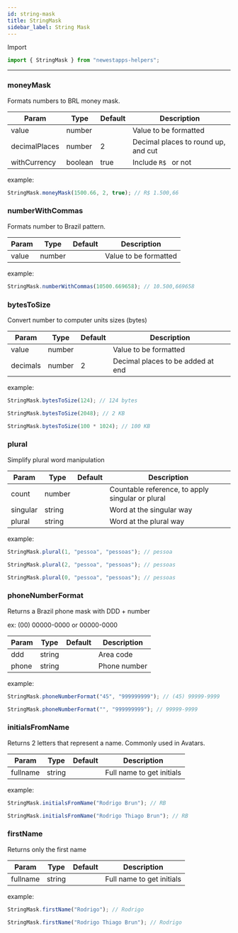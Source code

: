 ```yaml
---
id: string-mask
title: StringMask
sidebar_label: String Mask
---
```


Import

```jsx
import { StringMask } from "newestapps-helpers";
```

---

### moneyMask

Formats numbers to BRL money mask.

| Param         | Type    | Default | Description                         |
| ------------- | ------- | ------- | ----------------------------------- |
| value         | number  |         | Value to be formatted               |
| decimalPlaces | number  | 2       | Decimal places to round up, and cut |
| withCurrency  | boolean | true    | Include `R$ ` or not                |

example:

```jsx
StringMask.moneyMask(1500.66, 2, true); // R$ 1.500,66
```

### numberWithCommas

Formats number to Brazil pattern.

| Param | Type   | Default | Description           |
| ----- | ------ | ------- | --------------------- |
| value | number |         | Value to be formatted |

example:

```jsx
StringMask.numberWithCommas(10500.669658); // 10.500,669658
```

### bytesToSize

Convert number to computer units sizes (bytes)

| Param    | Type   | Default | Description                       |
| -------- | ------ | ------- | --------------------------------- |
| value    | number |         | Value to be formatted             |
| decimals | number | 2       | Decimal places to be added at end |

example:

```jsx
StringMask.bytesToSize(124); // 124 bytes

StringMask.bytesToSize(2048); // 2 KB

StringMask.bytesToSize(100 * 1024); // 100 KB
```

### plural

Simplify plural word manipulation

| Param    | Type   | Default | Description                                      |
| -------- | ------ | ------- | ------------------------------------------------ |
| count    | number |         | Countable reference, to apply singular or plural |
| singular | string |         | Word at the singular way                         |
| plural   | string |         | Word at the plural way                           |

example:

```jsx
StringMask.plural(1, "pessoa", "pessoas"); // pessoa

StringMask.plural(2, "pessoa", "pessoas"); // pessoas

StringMask.plural(0, "pessoa", "pessoas"); // pessoas
```

### phoneNumberFormat

Returns a Brazil phone mask with DDD + number

ex: (00) 00000-0000 or 00000-0000

| Param | Type   | Default | Description  |
| ----- | ------ | ------- | ------------ |
| ddd   | string |         | Area code    |
| phone | string |         | Phone number |

example:

```jsx
StringMask.phoneNumberFormat("45", "999999999"); // (45) 99999-9999

StringMask.phoneNumberFormat("", "999999999"); // 99999-9999
```

### initialsFromName

Returns 2 letters that represent a name. Commonly used in Avatars.

| Param    | Type   | Default | Description               |
| -------- | ------ | ------- | ------------------------- |
| fullname | string |         | Full name to get initials |

example:

```jsx
StringMask.initialsFromName("Rodrigo Brun"); // RB

StringMask.initialsFromName("Rodrigo Thiago Brun"); // RB
```

### firstName

Returns only the first name

| Param    | Type   | Default | Description               |
| -------- | ------ | ------- | ------------------------- |
| fullname | string |         | Full name to get initials |

example:

```jsx
StringMask.firstName("Rodrigo"); // Rodrigo

StringMask.firstName("Rodrigo Thiago Brun"); // Rodrigo
```
